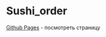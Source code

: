 # Sushi_order
[Github Pages](https://dasdias.github.io/web-calculate/ "Посмотреть страницу") \- посмотреть страницу

